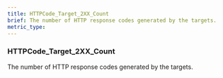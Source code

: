 ```yaml
---
title: HTTPCode_Target_2XX_Count
brief: The number of HTTP response codes generated by the targets.
metric_type:
---
```

### HTTPCode_Target_2XX_Count

The number of HTTP response codes generated by the targets.
